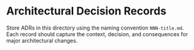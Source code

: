 # Architectural Decision Records

Store ADRs in this directory using the naming convention `NNN-title.md`. Each record should capture the context, decision, and consequences for major architectural changes.
